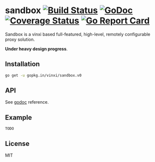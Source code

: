 # sandbox [![Build Status](https://travis-ci.org/vinxi/sandbox.png)](https://travis-ci.org/vinxi/sandbox) [![GoDoc](https://godoc.org/github.com/vinxi/sandbox?status.svg)](https://godoc.org/github.com/vinxi/sandbox) [![Coverage Status](https://coveralls.io/repos/github/vinxi/sandbox/badge.svg?branch=master)](https://coveralls.io/github/vinxi/sandbox?branch=master) [![Go Report Card](https://goreportcard.com/badge/github.com/vinxi/sandbox)](https://goreportcard.com/report/github.com/vinxi/sandbox)

Sandbox is a vinxi based full-featured, high-level, remotely configurable proxy solution.

**Under heavy design progress**.

## Installation

```bash
go get -u gopkg.in/vinxi/sandbox.v0
```

## API

See [godoc](https://godoc.org/github.com/vinxi/sandbox) reference.

## Example

`TODO`

## License

MIT
